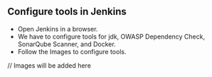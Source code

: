 ## Configure tools in Jenkins

- Open Jenkins in a browser.
- We have to configure tools for jdk, OWASP Dependency Check, SonarQube Scanner, and Docker.
- Follow the Images to configure tools.

// Images will be added here